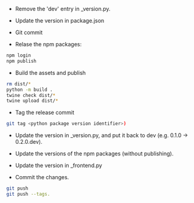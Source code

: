 * Remove the 'dev' entry in _version.py.

* Update the version in package.json

* Git commit

* Relase the npm packages:

```bash
npm login
npm publish
```

* Build the assets and publish

```bash
rm dist/*
python -m build .
twine check dist/*
twine upload dist/*
```

* Tag the release commit

```bash
git tag <python package version identifier>)
```

* Update the version in _version.py, and put it back to dev (e.g. 0.1.0 -> 0.2.0.dev). 

* Update the versions of the npm packages (without publishing).

* Update the version in _frontend.py

* Commit the changes.

```bash
git push
git push --tags.
```